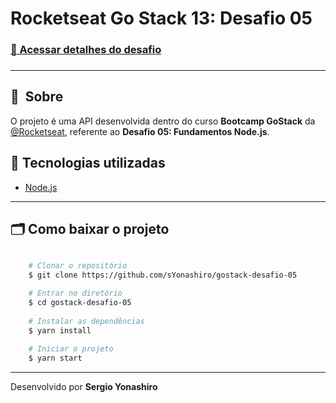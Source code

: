 # Rocketseat Go Stack 13: Desafio 05

<h3>
    <a href="https://github.com/rocketseat-education/bootcamp-gostack-desafios/tree/master/desafio-fundamentos-nodejs">📑 Acessar detalhes do desafio</a>
<h3>

---

## 🔖&nbsp; Sobre
O projeto é uma API desenvolvida dentro do curso **Bootcamp GoStack** da [@Rocketseat](https://github.com/Rocketseat), referente ao **Desafio 05: Fundamentos Node.js**.

## 🚀 Tecnologias utilizadas

- [Node.js](https://nodejs.org/)

---

## 🗂 Como baixar o projeto

```bash

    # Clonar o repositório
    $ git clone https://github.com/sYonashiro/gostack-desafio-05

    # Entrar no diretório
    $ cd gostack-desafio-05
    
    # Instalar as dependências
    $ yarn install
    
    # Iniciar o projeto
    $ yarn start
```

---

Desenvolvido por **Sergio Yonashiro**
